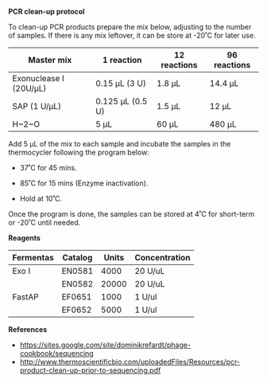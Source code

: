 **PCR clean-up protocol**

To clean-up PCR products prepare the mix below, adjusting to the number
of samples. If there is any mix leftover, it can be store at -20˚C for
later use.

  **Master mix**           |**1 reaction**     |**12 reactions**   |**96 reactions**
  ------------------------ |------------------ |------------------ |------------------
  Exonuclease I (20U/µL)   |0.15 µL (3 U)      |1.8 µL             |14.4 µL
  SAP (1 U/µL)             |0.125 µL (0.5 U)   |1.5 µL             |12 µL
  H~2~O                    |5 µL               |60 µL              |480 µL

Add 5 µL of the mix to each sample and incubate the samples in the
thermocycler following the program below:

-   37˚C for 45 mins.

-   85˚C for 15 mins (Enzyme inactivation).

-   Hold at 10˚C.

Once the program is done, the samples can be stored at 4˚C for
short-term or -20˚C until needed.

**Reagents**

  **Fermentas**   |**Catalog**   |**Units**   |**Concentration**
  --------------- |------------- |----------- |-------------------
  Exo I           |EN0581        |4000        |20 U/uL
                  |EN0582        |20000       |20 U/uL                                       
  FastAP          |EF0651        |1000        |1 U/ul
                  |EF0652        |5000        |1 U/ul

**References**

-   <https://sites.google.com/site/dominikrefardt/phage-cookbook/sequencing>
-   http://www.thermoscientificbio.com/uploadedFiles/Resources/pcr-product-clean-up-prior-to-sequencing.pdf

